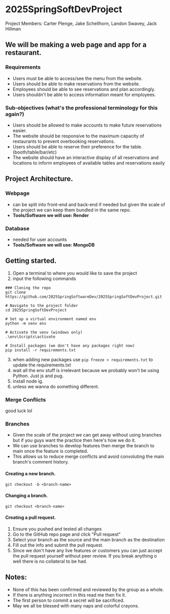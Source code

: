 # 2025SpringSoftDevProject
Project Members: Carter Plenge, Jake Schellhorn, Landon Swavey, Jack Hillman

## We will be making a web page and app for a restaurant. 

### Requirements
- Users must be able to access/see the menu from the website.
- Users should be able to make reservations from the website.
- Employees should be able to see reservations and plan accordingly.
- Users shouldn't be able to access information meant for employees. 

### Sub-objectives (what's the professional terminology for this again?)
- Users should be allowed to make accounts to make future reservations easier. 
- The website should be responsive to the maximum capacity of restaurants to prevent overbooking reservations. 
- Users should be able to reserve their preference for the table. (booth/table/bar/etc)
- The website should have an interactive display of all reservations and locations to inform employees of available tables and reservations easily

## Project Architecture. 
### Webpage
- can be split into front-end and back-end if needed but given the scale of the  project we can keep them bundled in the same repo.
- **Tools/Software we will use: Render**

### Database
- needed for user accounts
- **Tools/Software we will use: MongoDB**

## Getting started.
1. Open a terminal to where you would like to save the project
2. input the following commands
```
### Cloning the repo
git clone https://github.com/2025SpringSoftwareDev/2025SpringSoftDevProject.git

# Navigate to the project folder
cd 2025SpringSoftDevProject

# Set up a virtual environment named env
python -m venv env

# Activate the venv (windows only)
.\env\Scripts\activate

# Install packages (we don't have any packages right now)
pip install -r requirements.txt
```
3. when adding new packages use ```pip freeze > requirements.txt``` to update the requirements.txt
4. wait all the env stuff is irrelevant because we probably won't be using Python. Just js and pug.
5. install node ig.
6. unless we wanna do something different.
   
### Merge Conflicts
good luck lol

### Branches
- Given the scale of the project we can get away without using branches but if you guys want the practice then here's how we do it. 
- We can use branches to develop features then merge the branch to main once the feature is completed. 
- This allows us to reduce merge conflicts and avoid convoluting the main branch's comment history.
#### Creating a new branch.
  ```
  git checkout -b <branch-name>
  ```
#### Changing a branch.
  ```
  git checkout <branch-name>
  ```
#### Creating a pull request.
1. Ensure you pushed and tested all changes
2. Go to the GitHub repo page and click "Pull request"
3. Select your branch as the source and the main branch as the destination
4. Fill out the info and submit the pull request.
5. Since we don't have any live features or customers you can just accept the pull request yourself without peer review. If you break anything o well there is no collateral to be had. 

## Notes: 
- None of this has been confirmed and reviewed by the group as a whole.
- If there is anything incorrect in this read me then fix it.
- The first person to commit a secret will be sacrificed.
- May we all be blessed with many naps and colorful crayons.
